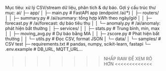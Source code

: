 Mục tiêu: xử lý CSV/stream dữ liệu, phân tích & dự báo.
Gợi ý cấu trúc thư mục:
ai/
├─ app/
│  ├─ main.py              # FastAPI app (endpoint /ai/*)
│  ├─ routers/
│  │   ├─ summary.py       # /ai/summary: tổng hợp kWh theo ngày/giờ
│  │   ├─ forecast.py      # /ai/forecast: dự báo tiêu thụ
│  │   └─ anomaly.py       # /ai/anomaly: phát hiện bất thường
│  ├─ services/
│  │   ├─ stats.py         # Trung bình, min, max
│  │   ├─ moving_avg.py    # Dự báo bằng MA
│  │   ├─ zscore.py        # Phát hiện bất thường
│  │   └─ utils.py         # Đọc CSV, format JSON
│  └─ data/
│      └─ samples/         # CSV test
├─ requirements.txt        # pandas, numpy, scikit-learn, fastapi
└─ .env.example            # DB_URL, MQTT_URL...

>>>>>>>> NHẤP RAW ĐỂ XEM RÕ HƠN <<<<<<<<<<<<<

